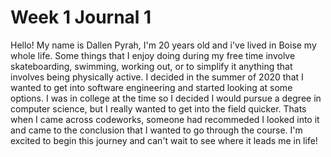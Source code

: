 # Week 1 Journal 1


Hello! My name is Dallen Pyrah, I'm 20 years old and i've lived in Boise my whole life. 
Some things that I enjoy doing during my free time involve skateboarding, swimming, working out, or to simplify it anything that involves being physically active. I decided in the summer of 2020 that I wanted to get into software engineering and started looking at some options. I was in college at the time so I decided I would pursue a degree in computer science, but I really wanted to get into the field quicker. Thats when I came across codeworks, someone had recommeded I looked into it and came to the conclusion that I wanted to go through the course. I'm excited to begin this journey and can't wait to see where it leads me in life! 